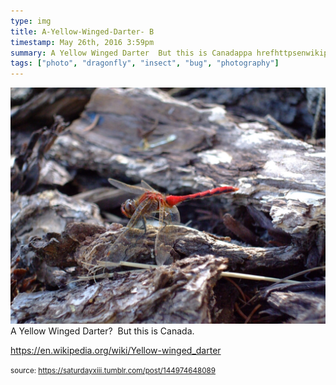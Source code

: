 ```yaml
---
type: img
title: A-Yellow-Winged-Darter- B
timestamp: May 26th, 2016 3:59pm
summary: A Yellow Winged Darter  But this is Canadappa hrefhttpsenwikipediaorgwikiYellowwingeddarter targetblankhttpsenwikipediaor
tags: ["photo", "dragonfly", "insect", "bug", "photography"]
---
```

<img src="../media/144974648089.jpg"/>
                                                                                          <div class="caption">
A Yellow Winged Darter?  But this is Canada.

<a href="https://en.wikipedia.org/wiki/Yellow-winged_darter" target="_blank">https://en.wikipedia.org/wiki/Yellow-winged_darter</a><br/>
 
                                    
                
                
                
                
                                
<small>source: https://saturdayxiii.tumblr.com/post/144974648089</small>